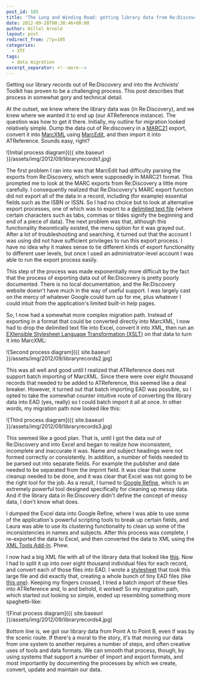 ```yaml
---
post_id: 105
title: 'The Long and Winding Road: getting library data from Re:Discovery into ATReference'
date: 2012-09-28T00:30:46+00:00
author: Hillel Arnold
layout: post
redirect_from: /?p=105
categories:
  - XTF
tags:
  - data migration
excerpt_separator: <!--more-->
---
```

Getting our library records out of Re:Discovery and into the Archivists' Toolkit has proven to be a challenging process. This post describes that process in somewhat gory and technical detail. <!--more-->

At the outset, we knew where the library data was (in Re:Discovery), and we knew where we wanted it to end up (our ATReference instance). The question was how to get it there. Initially, my outline for migration looked relatively simple. Dump the data out of Re:discovery in a [MARC21](http://www.loc.gov/marc/bibliographic/) export, convert it into [MarcXML](http://www.loc.gov/standards/marcxml/) using [MarcEdit](http://people.oregonstate.edu/~reeset/marcedit/html/index.php), and then import it into ATReference. Sounds easy, right?

![Initial process diagram]({{ site.baseurl }}/assets/img/2012/09/libraryrecords1.jpg)

The first problem I ran into was that MarcEdit had difficulty parsing the exports from Re:Discovery, which were supposedly in MARC21 format. This prompted me to look at the MARC exports from Re:Discovery a little more carefully. I consequently realized that Re:Discovery's MARC export function did not export all of the data in a record, including (for example) essential fields such as the ISBN or ISSN. So I had no choice but to look at alternative export processes, one of which was to export to a [delimited text file](http://en.wikipedia.org/wiki/Delimiter-separated_values) (where certain characters such as tabs, commas or tildes signify the beginning and end of a piece of data). The next problem was that, although this functionality theoretically existed, the menu option for it was grayed out. After a lot of troubleshooting and searching, it turned out that the account I was using did not have sufficient privileges to run this export process. I have no idea why it makes sense to tie different kinds of export functionality to different user levels, but once I used an administrator-level account I was able to run the export process easily.

This step of the process was made exponentially more difficult by the fact that the process of exporting data out of Re:Discovery is pretty poorly documented. There is no local documentation, and the Re:Discovery website doesn't have much in the way of useful support. I was largely cast on the mercy of whatever Google could turn up for me, plus whatever I could intuit from the application's limited built-in help pages.

So, I now had a somewhat more complex migration path. Instead of exporting in a format that could be converted directly into MarcXML, I now had to drop the delimited text file into Excel, convert it into XML, then run an [EXtensible Stylesheet Language Transformation (XSLT)](http://www.w3.org/Style/XSL/) on that data to turn it into MarcXML:

![Second process diagram]({{ site.baseurl }}/assets/img/2012/09/libraryrecords2.jpg)

This was all well and good until I realized that ATReference does not support batch importing of MarcXML. Since there were over eight thousand records that needed to be added to ATReference, this seemed like a deal breaker. However, it turned out that batch importing EAD was possible, so I opted to take the somewhat counter intuitive route of converting the library data into EAD (yes, really) so I could batch import it all at once. In other words, my migration path now looked like this:

![Third process diagram]({{ site.baseurl }}/assets/img/2012/09/libraryrecords3.jpg)

This seemed like a good plan. That is, until I got the data out of Re:Discovery and into Excel and began to realize how inconsistent, incomplete and inaccurate it was. Name and subject headings were not formed correctly or consistently. In addition, a number of fields needed to be parsed out into separate fields. For example the publisher and date needed to be separated from the imprint field. It was clear that some cleanup needed to be done, and it was clear that Excel was not going to be the right tool for the job. As a result, I turned to [Google Refine](http://code.google.com/p/google-refine/), which is an extremely powerful tool designed specifically for cleaning up messy data. And if the library data in Re:Discovery didn't define the concept of messy data, I don't know what does.

I dumped the Excel data into Google Refine, where I was able to use some of the application's powerful scripting tools to break up certain fields, and Laura was able to use its clustering functionality to clean up some of the inconsistencies in names and subjects. After this process was complete, I re-exported the data to Excel, and then converted the data to XML using the [XML Tools Add-In](http://www.microsoft.com/en-us/download/details.aspx?id=3108). Phew.

I now had a big XML file with all of the library data that looked like [this](https://raw.github.com/RockefellerArchiveCenter/libraryrecords/master/RAC-library-records.xml). Now I had to split it up into over eight thousand individual files for each record, and convert each of those files into EAD. I wrote a [stylesheet](https://github.com/RockefellerArchiveCenter/libraryrecords/blob/master/libraryImport.xsl) that took this large file and did exactly that, creating a whole bunch of tiny EAD files (like [this one](https://github.com/RockefellerArchiveCenter/libraryrecords/blob/master/LI01421.xml)). Keeping my fingers crossed, I tried a batch import of these files into ATReference and, lo and behold, it worked! So my migration path, which started out looking so simple, ended up resembling something more spaghetti-like:

![Final process diagram]({{ site.baseurl }}/assets/img/2012/09/libraryrecords4.jpg)

Bottom line is, we got our library data from Point A to Point B, even if was by the scenic route. If there's a moral to the story, it's that moving our data from one system to another requires a number of steps, and often creative uses of tools and data formats. We can smooth that process, though, by using systems that support a number of import and export formats, and most importantly by documenting the processes by which we create, convert, update and maintain our data.
